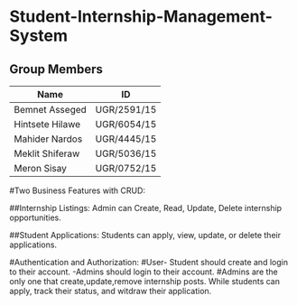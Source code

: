 # Student-Internship-Management-System

## Group Members

| Name            | ID          |
| --------------- | ----------- |
| Bemnet Asseged  | UGR/2591/15 |
| Hintsete Hilawe | UGR/6054/15 |
| Mahider Nardos  | UGR/4445/15 |
| Meklit Shiferaw | UGR/5036/15 |
| Meron Sisay     | UGR/0752/15 |


#Two Business Features with CRUD:

##Internship Listings: Admin can Create, Read, Update, Delete internship opportunities.

##Student Applications: Students can apply, view, update, or delete their applications.

#Authentication and Authorization:
#User- Student should create and login to their account.
      -Admins should login to their account.
#Admins are the only one that create,update,remove internship posts. While students can apply, track their status, and witdraw their application. 


 
 
